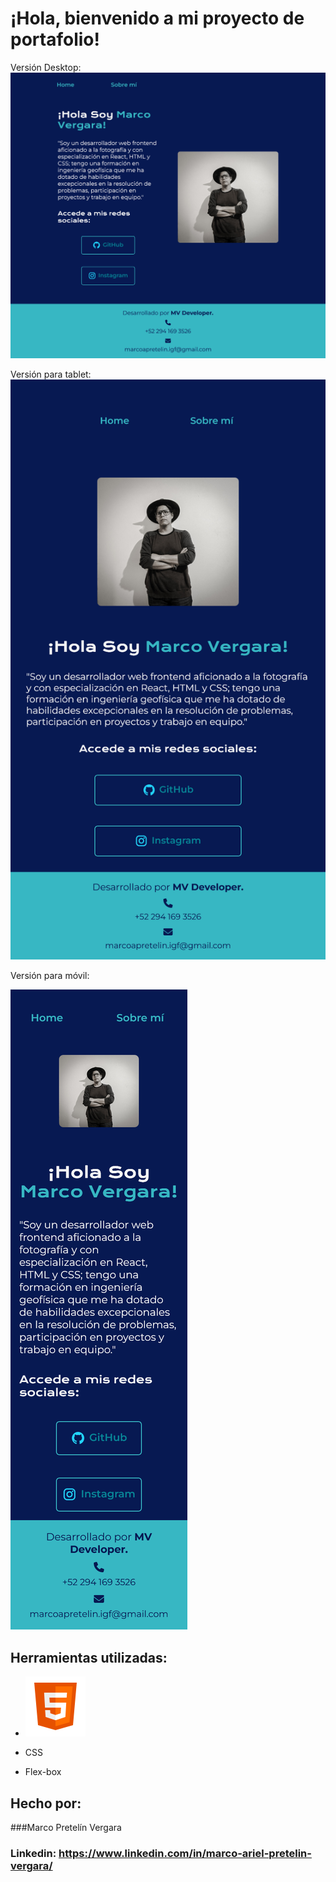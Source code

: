 # ¡Hola, bienvenido a mi proyecto de portafolio!


Versión Desktop:
![imagen](assets/Desktop.png)


Versión para tablet:
![imagen](assets/Tablet.png)

Versión para móvil:

![imagen](assets/Mobile.png)


## Herramientas utilizadas:

* ![imagen](assets/icons8-html.svg)

* CSS

* Flex-box

## Hecho por:

###Marco Pretelín Vergara

### Linkedin: https://www.linkedin.com/in/marco-ariel-pretelin-vergara/